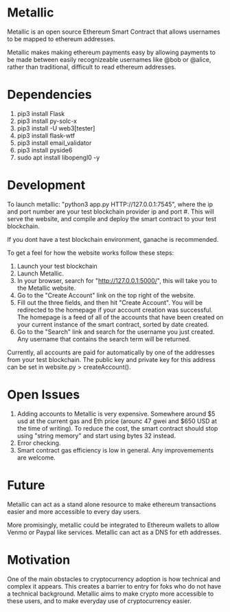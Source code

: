 # Metallic

Metallic is an open source Ethereum Smart Contract that allows usernames to be mapped to ethereum addresses. 

Metallic makes making ethereum payments easy by allowing payments to be made between easily recognizeable usernames like @bob or @alice, rather than traditional, difficult to read ethereum addresses.

# Dependencies

1. pip3 install Flask
2. pip3 install py-solc-x
3. pip3 install -U web3[tester]
4. pip3 install flask-wtf
5. pip3 install email_validator
6. pip3 install pyside6
7. sudo apt install libopengl0 -y

# Development  

To launch metallic: "python3 app.py HTTP://127.0.0.1:7545", where the ip and port number are your test blockchain provider ip and port #. This will serve the website, and compile and deploy the smart contract to your test blockchain. 

If you dont have a test blockchain environment, ganache is recommended. 

To get a feel for how the website works follow these steps:

1. Launch your test blockchain
2. Launch Metallic.
3. In your browser, search for "http://127.0.0.1:5000/", this will take you to the Metallic website.
4. Go to the "Create Account" link on the top right of the website.
5. Fill out the three fields, and then hit "Create Account". You will be redirected to the homepage if your account creation was successful. The homepage is a feed of all of the accounts that have been created on your current instance of the smart contract, sorted by date created. 
6. Go to the "Search" link and search for the username you just created. Any username that contains the search term will be returned. 

Currently, all accounts are paid for automatically by one of the addresses from your test blockchain. The public key and private key for this address can be set in website.py > createAccount().

# Open Issues

1. Adding accounts to Metallic is very expensive. Somewhere around $5 usd at the current gas and Eth price (arounc 47 gwei and $650 USD at the time of writing). To reduce the cost, the smart contract should stop using "string memory" and start using bytes 32 instead. 
2. Error checking.
3. Smart contract gas efficiency is low in general. Any improvemements are welcome.

# Future

Metallic can act as a stand alone resource to make ethereum transactions easier and more accessible to every day users. 

More promisingly, metallic could be integrated to Ethereum wallets to allow Venmo or Paypal like services. Metallic can act as a DNS for eth addresses.

# Motivation

One of the main obstacles to cryptocurrency adoption is how technical and complex it appears. This creates a barrier to entry for foks who do not have a technical background. Metallic aims to make crypto more accessible to these users, and to make everyday use of cryptocurrency easier. 

